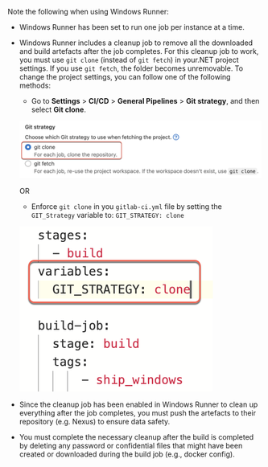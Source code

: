 Note the following when using Windows Runner:

- Windows Runner has been set to run one job per instance at a time. 
- Windows Runner includes a cleanup job to remove all the downloaded and build artefacts after the job completes. For this cleanup job to work, you must use `git clone` (instead of `git fetch`) in your.NET project settings. If you use `git fetch`, the folder becomes unremovable.
    To change the project settings, you can follow one of the following methods:
    - Go to **Settings** > **CI/CD** > **General Pipelines** > **Git strategy**, and then select **Git clone**.

    ![Git Strategy Properties](./images/git-strategy-properties.png)

    OR  
    - Enforce `git clone` in you `gitlab-ci.yml` file by setting the `GIT_Strategy` variable to: `GIT_STRATEGY: clone`

    ![Git Strategy Command Line](./images/git-strategy-cmd.png ':size=40%')

-  Since the cleanup job has been enabled in Windows Runner to clean up everything after the job completes, you must push the artefacts to their repository (e.g. Nexus) to ensure data safety.
- You must complete the necessary cleanup after the build is completed by deleting any password or confidential files that might have been created or downloaded during the build job (e.g., docker config).